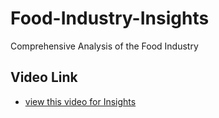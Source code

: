 # Food-Industry-Insights
Comprehensive Analysis of the Food Industry
## Video Link
 - <a href="https://www.linkedin.com/posts/k-srividya_santhosh-activity-7330310144473403394-Jkb3?utm_source=share&utm_medium=member_desktop&rcm=ACoAAFrMZn0BvVhX3fEPEdW-6hk_ljVeqDZBxJw">view this video for Insights</a>
